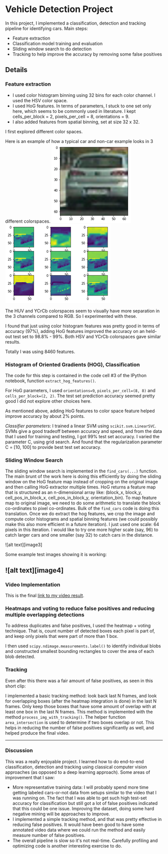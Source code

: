 # Vehicle Detection Project

[//]: # (Image References)
[CarColorspace]: ./images/car-example-colorspaces.png
[NoncarColorspace]: ./images/noncar-example-colorspaces.png 

In this project, I implemented a classification, detection and tracking pipeline for identifying cars. Main steps:
 - Feature extraction
 - Classification model training and evaluation
 - Sliding window search to do detection
 - Tracking to help improve the accuracy by removing some false positives


## Details
### Feature extraction
 - I used color histogram binning using 32 bins for each color channel. I used the HSV color space. 
 - I used HoG features. In terms of parameters, I stuck to one set only here, which seems to be commonly used in literature. I kept cells_per_block = 2, pixels_per_cell = 8, orientations = 9. 
 - I also added features from spatial binning, set at size 32 x 32.

I first explored different color spaces.

Here is an example of how a typical car and non-car example looks in 3 different colorspaces.
![Example car][CarColorspace]
![Example non-car][NoncarColorspace]

The HUV and YCrCb colorspaces seem to visually have more separation in the 3 channels compared to RGB. So I experimented with these.

I found that just using color histogram features was pretty good in terms of accuracy (97%), adding HoG features improved the accuracy on an held-out test set to 98.8% - 99%. Both HSV and YCrCb colorspaces gave similar results.

Totally I was using 8460 features. 

### Histogram of Oriented Gradients (HOG), Classification

The code for this step is contained in the code cell #3 of the IPython notebook, function `extract_hog_features()`.

For HoG parameters, I used `orientations=9`, `pixels_per_cell=(8, 8)` and `cells_per_block=(2, 2)`. The test set prediction accuracy seemed pretty good I did not explore other choices here. 

As mentioned above, adding HoG features to color space feature helped improve accuracy by about 2% points.

*Classifier parameters*: I trained a linear SVM using `scikit.svm.LinearSVC`. SVMs give a good tradeoff between accuracy and speed, and from the data that I used for training and testing, I got 99% test set accuracy. I varied the parameter C, using grid search. And found that the regularization parameter C = [10, 100] to provide best test set accuracy.

### Sliding Window Search

The sliding window search is implemented in the `find_cars(...)` function. The main brunt of the work here is doing this efficiently by doing the sliding window on the HoG feature map instead of cropping on the original image and then calling HoG extractor multiple times. HoG returns a feature map that is structured as an n-dimensional array like: (block_x, block_y, cell_pos_in_block_x, cell_pos_in_block_y, orientation_bin). To map feature map to original image, we need to do some arithmetic to translate the block co-ordinates to pixel co-ordinates. Bulk of the `find_cars` code is doing this translation. Once we do extract the hog features, we crop the image and compute color histograms and spatial binning features (we could possibly make this also more efficient in a future iteration). I just used one scale: 64 pixels in this iteration. I would like to try one more higher scale (say, 96) to catch larger cars and one smaller (say 32) to catch cars in the distance.
 
![alt text][image3]

Some example test images showing it is working:

![alt text][image4]
---

### Video Implementation

This is the final [link to my video result](./project_video.mp4).

### Heatmaps and voting to reduce false positives and reducing multiple overlapping detections

To address duplicates and false positives, I used the heatmap + voting technique. That is, count number of detected boxes each pixel is part of, and keep only pixels that were part of more than 1 box. 

I then used `scipy.ndimage.measurements.label()` to identify individual blobs and constructed smallest bounding rectangles to cover the area of each blob detected.

### Tracking
Even after this there was a fair amount of false positives, as seen in this short clip:


I implemented a basic tracking method: look back last N frames, and look for overlapping boxes (after the heatmap integration is done) in the last N frames. Only keep those boxes that have some amount of overlap with at least one box in the last N frames. This method is implemented with the method `process_img_with_tracking()`. The helper function `area_intersection` is used to determine if two boxes overlap or not. This helps in reducing the number of false positives significantly as well, and helped produce the final video. 

---

### Discussion

This was a really enjoyable project. I learned how to do end-to-end classification, detection and tracking using classical computer vision approaches (as opposed to a deep learning approach). Some areas of improvement that I saw:
 - More representative training data: I will probably spend more time getting labeled cars-or-not data from setups similar to the video that I was running on. The fact that I was able to get such high test-set accuracy for classification but still got a lot of false positives indicated that this could be one issue. Improving the dataset, doing some hard negative mining will be approaches to improve.
 - I implemented a simple tracking method, and that was pretty effective in reducing false positives. It would have been good to have some annotated video data where we could run the method and easily measure number of false positives.
 - The overall pipeline is slow so it's not real-time. Carefully profiling and optimizing code is another interesting exercise to do.

